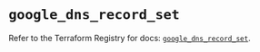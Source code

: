 # `google_dns_record_set`

Refer to the Terraform Registry for docs: [`google_dns_record_set`](https://registry.terraform.io/providers/hashicorp/google/6.30.0/docs/resources/dns_record_set).
